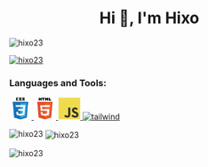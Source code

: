 <h1 align="center">Hi 👋, I'm Hixo</h1>

<p align="left"> <img src="https://komarev.com/ghpvc/?username=hixo23&label=Profile%20views&color=0e75b6&style=flat" alt="hixo23" /> </p>

<p align="left"> <a href="https://github.com/ryo-ma/github-profile-trophy"><img src="https://github-profile-trophy.vercel.app/?username=hixo23" alt="hixo23" /></a> </p>

<h3 align="left">Languages and Tools:</h3>
<p align="left"> <a href="https://www.w3schools.com/css/" target="_blank" rel="noreferrer"> <img src="https://raw.githubusercontent.com/devicons/devicon/master/icons/css3/css3-original-wordmark.svg" alt="css3" width="40" height="40"/> </a> <a href="https://www.w3.org/html/" target="_blank" rel="noreferrer"> <img src="https://raw.githubusercontent.com/devicons/devicon/master/icons/html5/html5-original-wordmark.svg" alt="html5" width="40" height="40"/> </a> <a href="https://developer.mozilla.org/en-US/docs/Web/JavaScript" target="_blank" rel="noreferrer"> <img src="https://raw.githubusercontent.com/devicons/devicon/master/icons/javascript/javascript-original.svg" alt="javascript" width="40" height="40"/> </a> <a href="https://tailwindcss.com/" target="_blank" rel="noreferrer"> <img src="https://www.vectorlogo.zone/logos/tailwindcss/tailwindcss-icon.svg" alt="tailwind" width="40" height="40"/> </a> </p>

<p><img align="left" src="https://github-readme-stats.vercel.app/api/top-langs?username=hixo23&show_icons=true&locale=en&layout=compact" alt="hixo23" /></p>

<p>&nbsp;<img align="center" src="https://github-readme-stats.vercel.app/api?username=hixo23&show_icons=true&locale=en" alt="hixo23" /></p>

<p><img align="center" src="https://github-readme-streak-stats.herokuapp.com/?user=hixo23&" alt="hixo23" /></p>
